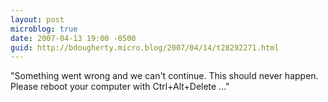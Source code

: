 ```yaml
---
layout: post
microblog: true
date: 2007-04-13 19:00 -0500
guid: http://bdougherty.micro.blog/2007/04/14/t28292271.html
---
```

"Something went wrong and we can't continue. This should never happen. Please reboot your computer with Ctrl+Alt+Delete ..."

